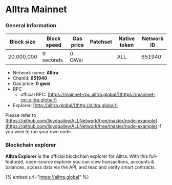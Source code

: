 # Alltra Mainnet

### General Information

| Block size | Block speed | Gas price | Patchset | Native token | Network ID |
| ---------- | ----------- | --------- | -------- | ------------ | ---------- |
| 20,000,000 | 9 seconds   | 0 GWei    |          | ALL          |      651940 |

* Network name: **Alltra**
* ChanId: **651940**
* Gas price: **0 gwei**
* RPC
  * official RPC: [https://mainnet-rpc.alltra.global/](https://mainnet-rpc.alltra.global/)​
* Explorer: [http://alltra.global/](http://alltra.global/)​

Please refer to [https://github.com/lloydgalley/ALLNetwork/tree/master/node-example](https://github.com/lloydgalley/ALLNetwork/tree/master/node-example) if you wish to run your own node.

### Blockchain explorer

**Alltra Explorer** is the official blockchain explorer for Alltra. With this full-featured, open-source explorer you can view transactions, accounts & balances, access data via the API, and read and verify smart contracts.

{% embed url="https://alltra.global" %}

###
